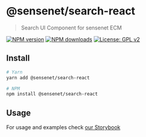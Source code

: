 # @sensenet/search-react

> Search UI Component for sensenet ECM

[![NPM version](https://img.shields.io/npm/v/@sensenet/search-react.svg?style=flat)](https://www.npmjs.com/package/@sensenet/search-react)
[![NPM downloads](https://img.shields.io/npm/dt/@sensenet/search-react.svg?style=flat)](https://www.npmjs.com/package/@sensenet/search-react)
[![License: GPL v2](https://img.shields.io/badge/License-GPL%20v2-blue.svg)](https://www.gnu.org/licenses/old-licenses/gpl-2.0.en.html)

## Install

```bash
# Yarn
yarn add @sensenet/search-react

# NPM
npm install @sensenet/search-react
```

## Usage

For usage and examples check [our Storybook](https://sn-react-component-docs-dev.netlify.com/?path=/story/search--showcase)
